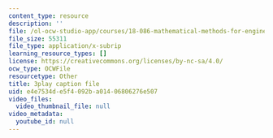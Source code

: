 ```yaml
---
content_type: resource
description: ''
file: /ol-ocw-studio-app/courses/18-086-mathematical-methods-for-engineers-ii-spring-2006/e4e7534de5f4092ba01406806276e507_zha1744fTRs.srt
file_size: 55311
file_type: application/x-subrip
learning_resource_types: []
license: https://creativecommons.org/licenses/by-nc-sa/4.0/
ocw_type: OCWFile
resourcetype: Other
title: 3play caption file
uid: e4e7534d-e5f4-092b-a014-06806276e507
video_files:
  video_thumbnail_file: null
video_metadata:
  youtube_id: null
---
```

